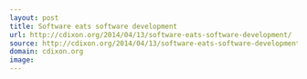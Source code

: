 ```yaml
---
layout: post
title: Software eats software development
url: http://cdixon.org/2014/04/13/software-eats-software-development/
source: http://cdixon.org/2014/04/13/software-eats-software-development/
domain: cdixon.org
image: 
---
```


